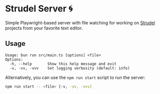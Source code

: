 # Strudel Server 🌀

Simple Playwright-based server with file watching for working on
[Strudel](https://strudel.cc/) projects from your favorite text editor.

## Usage

```
Usage: bun run src/main.ts [options] <file>
Options:
  -h, --help       Show this help message and exit
  -v, -vv, -vvv    Set logging verbosity (default: info)
```

Alternatively, you can use the `npm run start` script to run the server:

```bash
npm run start -- <file> [-v, -vv, -vvv]
```

